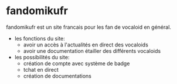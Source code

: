 # fandomikufr
fandomikufr est un site francais pour les fan de vocaloid en général.
- les fonctions du site:
  - avoir un accès à l'actualités en direct des vocaloids
  - avoir une documentation étailler des différents vocaloids
- les possibilités du site:
  - création de compte avec système de badge
  - tchat en direct
  - création de documentations
